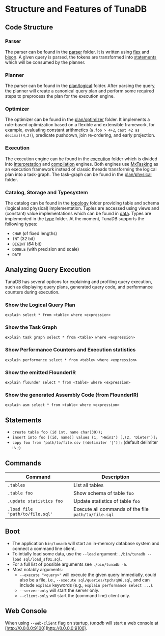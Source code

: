 # Structure and Features of TunaDB

## Code Structure
### Parser
The parser can be found in the [parser](parser) folder. 
It is written using [flex](https://github.com/westes/flex) and [bison](https://www.gnu.org/software/bison/).
A given query is parsed, the tokens are transformed into [statements](parser/node) which will be consumed by the planner.

### Planner
The parser can be found in the [plan/logical](plan/logical) folder.
After parsing the query, the planner will create a canonical query plan and perform some required steps to preprocess the plan for the execution engine.

### Optimizer
The optimizer can be found in the [plan/optimizer](plan/optimizer) folder.
It implements a rule-based optimization based on a flexible and extensible framework, for example, evaluating constant arithmetics (`a.foo > 4+2`, `cast 42 as decimal(4,2)`), predicate pushdown, join re-ordering, and early projection.

### Execution
The execution engine can be found in the [execution](execution) folder which is divided into [interpretation](src/execution/interpretation) and [compilation](src/execution/compilation) engines.
Both engines use [MxTasking](../mx) as an execution framework instead of classic threads transforming the logical plan into a task-graph.
The task-graph can be found in the [plan/physical](plan/physical) folder.

### Catalog, Storage and Typesystem
The catalog can be found in the [topology](topology) folder providing table and schema (logical and physical) implementation.
Tuples are accessed using views and (constant) value implementations which can be found in [data](data).
Types are implemented in the [type](type) folder.
At the moment, TunaDB supports the following types:
* `CHAR` (of fixed lengths)
* `INT` (32 bit)
* `BIGINT` (64 bit)
* `DOUBLE` (with precision and scale)
* `DATE`

## Analyzing Query Execution
TunaDB has several options for explaining and profiling query execution, such as displaying query plans, generated query code, and performance counters during execution.

### Show the Logical Query Plan
    explain select * from <table> where <expression>

### Show the Task Graph
    explain task graph select * from <table> where <expression>

### Show Performance Counters and Execution statistics
    explain performance select * from <table> where <expression>

### Show the emitted FlounderIR
    explain flounder select * from <table> where <expression>

### Show the generated Assembly Code (from FlounderIR)
    explain asm select * from <table> where <expression>

## Statements
* `create table foo (id int, name char(30));`
* `insert into foo [(id, name)] values (1, 'Heinz') [,(2, 'Dieter')];`
* `copy foo from 'path/to/file.csv [(delimiter '|')];` (default delimiter is `;`)

## Commands

| Command                                                    | Description                                       |
|------------------------------------------------------------|---------------------------------------------------|
| `.tables`                                                  | List all tables                                   |
| `.table foo`                                               | Show schema of table `foo`                        |
| `.update statistics foo`                                   | Update statistics of table `foo`                   |
| `.load file 'path/to/file.sql'`                            | Execute all commands of the file `path/to/file.sql` |

## Boot
* The application `bin/tunadb` will start an in-memory database system and connect a command line client.
* To intially load some data, use the `--load` argument: `./bin/tunadb --load sql/load_sf01.sql`.
* For a full list of possible arguments see `./bin/tunadb -h`.
* Most notably arguments:
  * `--execute "<query>"` will execute the given query immediatly, could also be a file, i.e., `--execute sql/queries/tpch/q06.sql`, and can include `explain` keywords (e.g., `explain performance select ...`).
  * `--server-only` will start the server only.
  * `--client-only` will start the (command line) client only.

## Web Console
When using `--web-client` flag on startup, *tunadb* will start a web console at [http://0.0.0.0:9100](http://0.0.0.0:9100).